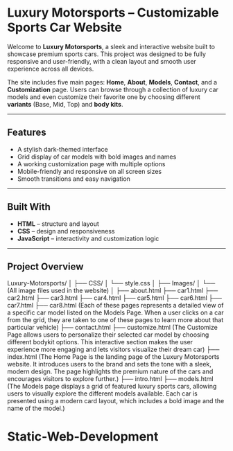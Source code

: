 # Luxury Motorsports – Customizable Sports Car Website

Welcome to **Luxury Motorsports**, a sleek and interactive website built to showcase premium sports cars. This project was designed to be fully responsive and user-friendly, with a clean layout and smooth user experience across all devices.

The site includes five main pages: **Home**, **About**, **Models**, **Contact**, and a **Customization** page. Users can browse through a collection of luxury car models and even customize their favorite one by choosing different **variants** (Base, Mid, Top) and **body kits**.

---

## Features

- A stylish dark-themed interface  
- Grid display of car models with bold images and names  
- A working customization page with multiple options  
- Mobile-friendly and responsive on all screen sizes  
- Smooth transitions and easy navigation  

---

## Built With

- **HTML** – structure and layout  
- **CSS** – design and responsiveness  
- **JavaScript** – interactivity and customization logic  

---

## Project Overview

Luxury-Motorsports/
│
├── CSS/
│ └── style.css
│
├── Images/
│ └── (All image files used in the website)
│
├── about.html 
├── car1.html
├── car2.html
├── car3.html
├── car4.html
├── car5.html
├── car6.html
├── car7.html
├── car8.html
(Each of these pages represents a detailed view of a specific car model listed on the Models Page. When a user clicks on a car from the grid, they are taken to one of these pages to learn more about that particular vehicle)
├── contact.html
├── customize.html (The Customize Page allows users to personalize their selected car model by choosing different bodykit options. This interactive section makes the user experience more engaging and lets visitors visualize their dream car)
├── index.html (The Home Page is the landing page of the Luxury Motorsports website. It introduces users to the brand and sets the tone with a sleek, modern design. The page highlights the premium nature of the cars and encourages visitors to explore further.)
├── intro.html 
├── models.html (The Models page displays a grid of featured luxury sports cars, allowing users to visually explore the different models available. Each car is presented using a modern card layout, which includes a bold image and the name of the model.)

# Static-Web-Development
